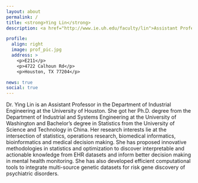 ```yaml
---
layout: about
permalink: /
title: <strong>Ying Lin</strong> 
description: <a href="http://www.ie.uh.edu/faculty/lin">Assistant Professor</a>, <a href="http://www.ie.uh.edu">Deparment of Industrial Engineering</a>,<a href="http://www.uh.edu">University of Houston</a>

profile:
  align: right
  image: prof_pic.jpg
  address: >
    <p>E211</p>
    <p>4722 Calhoun Rd</p>
    <p>Houston, TX 77204</p>

news: true
social: true
---
```


Dr. Ying Lin is an Assistant Professor in the Department of Industrial Engineering at the University of Houston. She got her Ph.D. degree from the Department of Industrial and Systems Engineering at the University of Washington and Bachelor’s degree in Statistics from the University of Science and Technology in China. Her research interests lie at the intersection of statistics, operations research, biomedical informatics, bioinformatics and medical decision making. She has proposed innovative methodologies in statistics and optimization to discover interpretable and actionable knowledge from EHR datasets and inform better decision making in mental health monitoring. She has also developed efficient computational tools to integrate multi-source genetic datasets for risk gene discovery of psychiatric disorders.
